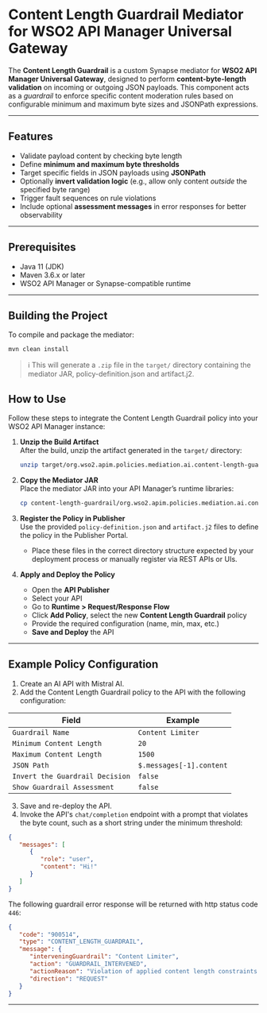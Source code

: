 # Content Length Guardrail Mediator for WSO2 API Manager Universal Gateway

The **Content Length Guardrail** is a custom Synapse mediator for **WSO2 API Manager Universal Gateway**, designed to perform **content-byte-length validation** on incoming or outgoing JSON payloads. This component acts as a *guardrail* to enforce specific content moderation rules based on configurable minimum and maximum byte sizes and JSONPath expressions.

---

## Features

- Validate payload content by checking byte length
- Define **minimum and maximum byte thresholds**
- Target specific fields in JSON payloads using **JSONPath**
- Optionally **invert validation logic** (e.g., allow only content *outside* the specified byte range)
- Trigger fault sequences on rule violations
- Include optional **assessment messages** in error responses for better observability

---

## Prerequisites

- Java 11 (JDK)
- Maven 3.6.x or later
- WSO2 API Manager or Synapse-compatible runtime

---

## Building the Project

To compile and package the mediator:

```bash
mvn clean install
```

> ℹ️ This will generate a `.zip` file in the `target/` directory containing the mediator JAR, policy-definition.json and artifact.j2.

## How to Use

Follow these steps to integrate the Content Length Guardrail policy into your WSO2 API Manager instance:

1. **Unzip the Build Artifact**  
   After the build, unzip the artifact generated in the `target/` directory:

   ```bash
   unzip target/org.wso2.apim.policies.mediation.ai.content-length-guardrail-<version>-distribution.zip -d content-length-guardrail
   ```

2. **Copy the Mediator JAR**  
   Place the mediator JAR into your API Manager’s runtime libraries:

   ```bash
   cp content-length-guardrail/org.wso2.apim.policies.mediation.ai.content-length-guardrail-<version>.jar $APIM_HOME/repository/components/lib/
   ```

3. **Register the Policy in Publisher**  
   Use the provided `policy-definition.json` and `artifact.j2` files to define the policy in the Publisher Portal.

   - Place these files in the correct directory structure expected by your deployment process or manually register via REST APIs or UIs.

4. **Apply and Deploy the Policy**
   - Open the **API Publisher**
   - Select your API
   - Go to **Runtime > Request/Response Flow**
   - Click **Add Policy**, select the new **Content Length Guardrail** policy
   - Provide the required configuration (name, min, max, etc.)
   - **Save and Deploy** the API

---

## Example Policy Configuration

1. Create an AI API with Mistral AI.
2. Add the Content Length Guardrail policy to the API with the following configuration:

| Field                           | Example                  |
|---------------------------------|--------------------------|
| `Guardrail Name`                | `Content Limiter`        |
| `Minimum Content Length`        | `20`                     |
| `Maximum Content Length`        | `1500`                   |
| `JSON Path`                     | `$.messages[-1].content` |
| `Invert the Guardrail Decision` | `false`                  |
| `Show Guardrail Assessment`     | `false`                  |

3. Save and re-deploy the API.
4. Invoke the API's `chat/completion` endpoint with a prompt that violates the byte count, such as a short string under the minimum threshold:

```json
{
   "messages": [
      {
         "role": "user",
         "content": "Hi!"
      }
   ]
}
```

The following guardrail error response will be returned with http status code `446`:

```json
{
   "code": "900514",
   "type": "CONTENT_LENGTH_GUARDRAIL",
   "message": {
      "interveningGuardrail": "Content Limiter",
      "action": "GUARDRAIL_INTERVENED",
      "actionReason": "Violation of applied content length constraints detected.",
      "direction": "REQUEST"
   }
}
```
---
